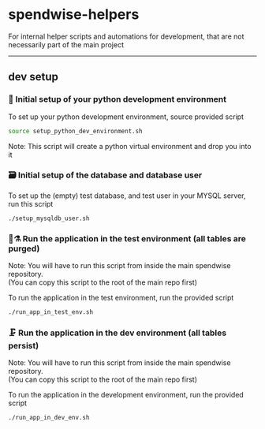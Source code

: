 # spendwise-helpers

For internal helper scripts and automations for development,
that are not necessarily part of the main project

---

## dev setup

### 🐍 Initial setup of your python development environment

To set up your python development environment, source provided script
```sh
source setup_python_dev_environment.sh
```
Note: This script will create a python virtual environment and drop you into it

### 🗃️ Initial setup of the database and database user

To set up the (empty) test database, and test user in your MYSQL server,
run this script
```sh
./setup_mysqldb_user.sh
```

### 🧪⚗️ Run the application in the test environment (all tables are purged)

Note: You will have to run this script from inside the main spendwise repository.
\
(You can copy this script to the root of the main repo first)

To run the application in the test environment, run the provided script
```sh
./run_app_in_test_env.sh
```

### 🗜️ Run the application in the dev environment (all tables persist)

Note: You will have to run this script from inside the main spendwise repository.
\
(You can copy this script to the root of the main repo first)

To run the application in the development environment, run the provided script
```sh
./run_app_in_dev_env.sh
```
